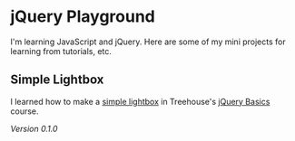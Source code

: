 # jQuery Playground

I'm learning JavaScript and jQuery. Here are some of my mini projects for learning from tutorials, etc.

## Simple Lightbox

I learned how to make a [simple lightbox](http://mfcovington.github.io/jquery-playground/lightbox-project/index.html) in Treehouse's [jQuery Basics](http://teamtreehouse.com/library/jquery-basics) course.

*Version 0.1.0*
